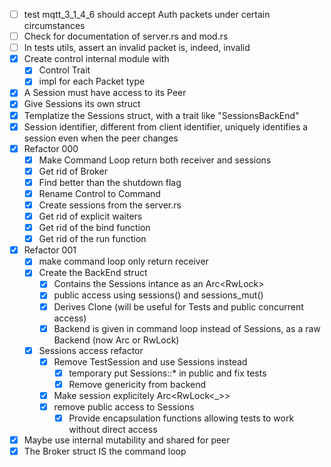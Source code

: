 - [ ] test mqtt_3_1_4_6 should accept Auth packets under certain circumstances
- [ ] Check for documentation of server.rs and mod.rs
- [ ] In tests utils, assert an invalid packet is, indeed, invalid
- [X] Create control internal module with
  - [X] Control Trait
  - [X] impl for each Packet type
- [X] A Session must have access to its Peer
- [X] Give Sessions its own struct
- [X] Templatize the Sessions struct, with a trait like "SessionsBackEnd"
- [X] Session identifier, different from client identifier, uniquely identifies a session even when the peer changes
- [X] Refactor 000
  - [X] Make Command Loop return both receiver and sessions
  - [X] Get rid of Broker
  - [X] Find better than the shutdown flag
  - [X] Rename Control to Command 
  - [X] Create sessions from the server.rs
  - [X] Get rid of explicit waiters
  - [X] Get rid of the bind function
  - [X] Get rid of the run function
- [X] Refactor 001
  - [X] make command loop only return receiver
  - [X] Create the BackEnd struct
    - [X] Contains the Sessions intance as an Arc<RwLock<Sessions>>
    - [X] public access using sessions() and sessions_mut()
    - [X] Derives Clone (will be useful for Tests and public concurrent access)
    - [X] Backend is given in command loop instead of Sessions, as a raw Backend (now Arc or RwLock)
  - [X] Sessions access refactor
    - [X] Remove TestSession and use Sessions instead
      - [X] temporary put Sessions::* in public and fix tests
      - [X] Remove genericity from backend
    - [X] Make session explicitely Arc<RwLock<_>>
    - [X] remove public access to Sessions
      - [X] Provide encapsulation functions allowing tests to work without direct access
- [X] Maybe use internal mutability and shared for peer
- [X] The Broker struct IS the command loop
